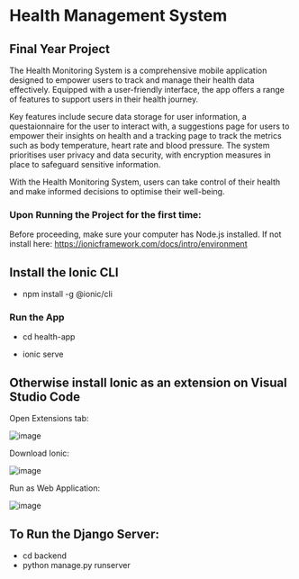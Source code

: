 # Health Management System

## Final Year Project

The Health Monitoring System is a comprehensive mobile application designed to empower users to track and manage their health data effectively. 
Equipped with a user-friendly interface, the app offers a range of features to support users in their health journey. 

Key features include secure data storage for user information, a questaionnaire for the user to interact with, 
a suggestions page for users to empower their insights on health and a tracking page to track the metrics such as body temperature, 
heart rate and blood pressure. The system prioritises user privacy and data security, with encryption measures in place to safeguard sensitive information.

With the Health Monitoring System, 
users can take control of their health and make informed decisions to optimise their well-being.

### Upon Running the Project for the first time:

Before proceeding, make sure your computer has Node.js installed. If not install here:
https://ionicframework.com/docs/intro/environment

## Install the Ionic CLI
- npm install -g @ionic/cli

### Run the App 
- cd health-app

- ionic serve

## Otherwise install Ionic as an extension on Visual Studio Code

Open Extensions tab:

![image](https://github.com/Ben5903/health-app/assets/60116122/b1991e8f-9d05-463c-b30c-1ed6314f79a8)

Download Ionic:

![image](https://github.com/Ben5903/health-app/assets/60116122/016d5100-ab25-4772-be5f-2250e3eb1a62)

Run as Web Application:

![image](https://github.com/Ben5903/health-app/assets/60116122/5d397ede-d00f-4b1d-b9d1-54cbf54f8cbb)

## To Run the Django Server:

- cd backend
- python manage.py runserver



